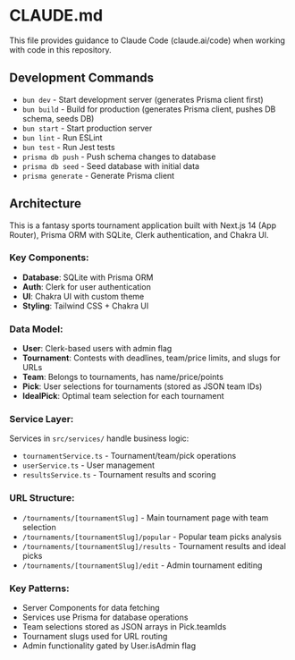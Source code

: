 # CLAUDE.md

This file provides guidance to Claude Code (claude.ai/code) when working with code in this repository.

## Development Commands

- `bun dev` - Start development server (generates Prisma client first)
- `bun build` - Build for production (generates Prisma client, pushes DB schema, seeds DB)
- `bun start` - Start production server
- `bun lint` - Run ESLint
- `bun test` - Run Jest tests
- `prisma db push` - Push schema changes to database
- `prisma db seed` - Seed database with initial data
- `prisma generate` - Generate Prisma client

## Architecture

This is a fantasy sports tournament application built with Next.js 14 (App Router), Prisma ORM with SQLite, Clerk authentication, and Chakra UI.

### Key Components:
- **Database**: SQLite with Prisma ORM
- **Auth**: Clerk for user authentication 
- **UI**: Chakra UI with custom theme
- **Styling**: Tailwind CSS + Chakra UI

### Data Model:
- **User**: Clerk-based users with admin flag
- **Tournament**: Contests with deadlines, team/price limits, and slugs for URLs
- **Team**: Belongs to tournaments, has name/price/points
- **Pick**: User selections for tournaments (stored as JSON team IDs)
- **IdealPick**: Optimal team selection for each tournament

### Service Layer:
Services in `src/services/` handle business logic:
- `tournamentService.ts` - Tournament/team/pick operations
- `userService.ts` - User management
- `resultsService.ts` - Tournament results and scoring

### URL Structure:
- `/tournaments/[tournamentSlug]` - Main tournament page with team selection
- `/tournaments/[tournamentSlug]/popular` - Popular team picks analysis
- `/tournaments/[tournamentSlug]/results` - Tournament results and ideal picks
- `/tournaments/[tournamentSlug]/edit` - Admin tournament editing

### Key Patterns:
- Server Components for data fetching
- Services use Prisma for database operations
- Team selections stored as JSON arrays in Pick.teamIds
- Tournament slugs used for URL routing
- Admin functionality gated by User.isAdmin flag